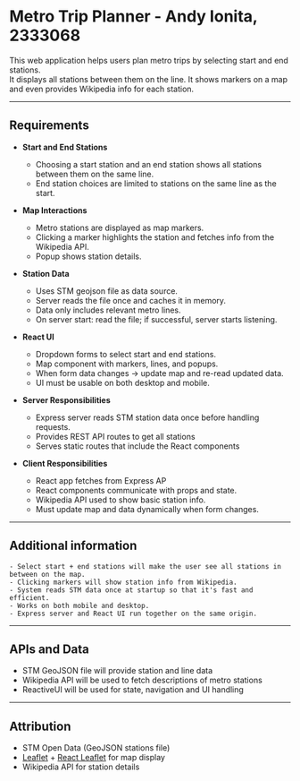 # Metro Trip Planner - Andy Ionita, 2333068

This web application helps users plan metro trips by selecting start and end stations.  
It displays all stations between them on the line. It shows markers on a map and even provides Wikipedia info for each station. 

---

## Requirements

- **Start and End Stations**
    - Choosing a start station and an end station shows all stations between them on the same line.
    - End station choices are limited to stations on the same line as the start.

- **Map Interactions**
    - Metro stations are displayed as map markers.
    - Clicking a marker highlights the station and fetches info from the Wikipedia API.
    - Popup shows station details.

- **Station Data**
    - Uses STM geojson file as data source.
    - Server reads the file once and caches it in memory.
    - Data only includes relevant metro lines.
    - On server start: read the file; if successful, server starts listening.

- **React UI**
    - Dropdown forms to select start and end stations.
    - Map component with markers, lines, and popups.
    - When form data changes → update map and re-read updated data.
    - UI must be usable on both desktop and mobile.

- **Server Responsibilities**
    - Express server reads STM station data once before handling requests.
    - Provides REST API routes to get all stations
    - Serves static routes that include the React components

- **Client Responsibilities**
  - React app fetches from Express AP
  - React components communicate with props and state.
  - Wikipedia API used to show basic station info.
  - Must update map and data dynamically when form changes.

---

## Additional information

    - Select start + end stations will make the user see all stations in between on the map.  
    - Clicking markers will show station info from Wikipedia.  
    - System reads STM data once at startup so that it's fast and efficient.  
    - Works on both mobile and desktop.  
    - Express server and React UI run together on the same origin.  

---

## APIs and Data

- STM GeoJSON file will provide station and line data 
- Wikipedia API will be used to fetch descriptions of metro stations
- ReactiveUI will be used for state, navigation and UI handling

---

## Attribution

- STM Open Data (GeoJSON stations file)  
- [Leaflet](https://leafletjs.com/) + [React Leaflet](https://react-leaflet.js.org/) for map display  
- Wikipedia API for station details  

